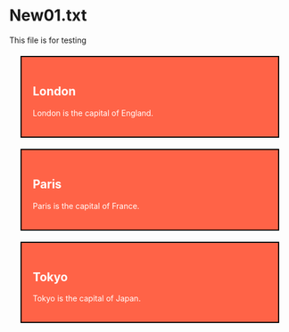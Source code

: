 # New01.txt
This file is for testing
<html>
<head>
<style>
.city {
  background-color: tomato;
  color: white;
  border: 2px solid black;
  margin: 20px;
  padding: 20px;
}
</style>
</head>
<body>

<div class="city">
<h2>London</h2>
<p>London is the capital of England.</p>
</div> 

<div class="city">
<h2>Paris</h2>
<p>Paris is the capital of France.</p>
</div>

<div class="city">
<h2>Tokyo</h2>
<p>Tokyo is the capital of Japan.</p>
</div>

</body>
</html>
